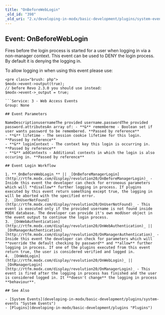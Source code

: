 ```yaml
---
title: "OnBeforeWebLogin"
_old_id: "398"
_old_uri: "2.x/developing-in-modx/basic-development/plugins/system-events/onbeforeweblogin"
---
```


## Event: OnBeforeWebLogin

Fires before the login process is started for a user when logging in via a non-manager context. This event can be used to DENY the login process. By default it is denying the logging in.

To allow logging in when using this event please use:

```
<pre class="brush: php">
$modx->event->output(true);
// before Revo 2.3.0 you should use instead:
$modx->event->_output = true;

```Service: 3 - Web Access Events 
Group: None

## Event Parameters

NameDescriptionusernameThe provided username.passwordThe provided password.attributesAn array of: - **&** rememberme - Boolean set if user wants password to be remembered. **Passed by reference**
- **&** lifetime - The session cookie lifetime for this login. **Passed by reference**
- **&** loginContext - The context key this login is occurring in. **Passed by reference**
- **&** addContexts - Additional contexts in which the login is also occuring in. **Passed by reference**

## Event Login Workflow

1. **_OnBeforeWebLogin_** || _[OnBeforeManagerLogin](http://rtfm.modx.com/display/revolution20/OnBeforeManagerLogin)_ - Inside this event the developer can check for erroneous parameters which will **disallow** further logging in process. If plugins executed by this event return something except true, the logging in will be aborted with the specified error.
2. _[OnUserNotFound](http://rtfm.modx.com/display/revolution20/OnUserNotFound)_ - This event is executed only if the provided username is not found inside MODX database. The developer can provide it's own modUser object in the event output to continue the login process.
3. _[OnWebAuthentication](http://rtfm.modx.com/display/revolution20/OnWebAuthentication)_ || _[OnManagerAuthentication](http://rtfm.modx.com/display/revolution20/OnManagerAuthentication)_ - Inside this event the developer can check for parameters which will **override the default checking by password** and **allow** further logging in process. If one of the plugins executed from this event return true, the user is considered verified and logged in.
4. _[OnWebLogin](http://rtfm.modx.com/display/revolution20/OnWebLogin)_ || _[OnManagerLogin](http://rtfm.modx.com/display/revolution20/OnManagerLogin)_ - This event is fired after the logging in process has finished and the user is considered logged in. It **doesn't change** the logging in process **behaviour**.

## See Also

- [System Events](developing-in-modx/basic-development/plugins/system-events "System Events")
- [Plugins](developing-in-modx/basic-development/plugins "Plugins")